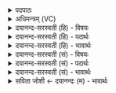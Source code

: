 <details><summary>पदपाठः</summary>

वसु॑। च॒। मे॒। व॒स॒तिः। च॒। मे॒। कर्म॑। च॒। मे॒। शक्तिः॑। च॒। मे॒। अर्थः॑। च॒। मे॒। एमः॑। च॒। मे॒। इ॒त्या। च॒। मे॒। गतिः॑। च॒। मे॒। य॒ज्ञेन॑। क॒ल्प॒न्ता॒म्। १५।
</details>

<details><summary>अधिमन्त्रम् (VC)</summary>

- धनादियुक्ता आत्मा देवता
- देवा ऋषयः
- विराडार्षी पङ्क्तिः
- पञ्चमः
</details>

<details><summary>दयानन्द-सरस्वती (हि) - विषयः</summary>

फिर उसी विषय को अगले मन्त्र में कहा है ॥
</details>

<details><summary>दयानन्द-सरस्वती (हि) - पदार्थः</summary>

पदार्थान्वयभाषाः -  (मे) मेरा (वसु) वस्तु (च) और प्रिय पदार्थ वा पियारा काम (मे) मेरी (वसतिः) जिसमें वसते हैं, वह वस्ती (च) और भृत्य (मे) मेरा (कर्म) काम (च) और करनेवाला (मे) मेरा (शक्तिः) सामर्थ्य (च) और प्रेम (मे) मेरा (अर्थः) सब पदार्थों को इकट्ठा करना (च) और इकट्ठा करनेवाला (मे) मेरा (एमः) अच्छा यत्न (च) और बुद्धि (मे) मेरी (इत्या) वह रीति जिससे व्यवहारों को जानता हूँ (च) और युक्ति तथा (मे) मेरी (गतिः) चाल (च) और उछलना आदि क्रिया ये सब पदार्थ (यज्ञेन) पुरुषार्थ के अनुष्ठान से (कल्पन्ताम्) समर्थ होवें ॥१५ ॥
</details>

<details><summary>दयानन्द-सरस्वती (हि) - भावार्थः</summary>

भावार्थभाषाः -  हे मनुष्यो ! जो मनुष्य अपना समस्त सामर्थ्य आदि सबके हित के लिये ही करते हैं, वे ही प्रशंसायुक्त होते हैं ॥१५ ॥
</details>

<details><summary>दयानन्द-सरस्वती (सं) - विषयः</summary>

पुनस्तमेव विषयमाह ॥
</details>

<details><summary>दयानन्द-सरस्वती (सं) - पदार्थः</summary>

पदार्थान्वयभाषाः -  मे वसु च मे वसतिश्च मे कर्म च मे शक्तिश्च मेऽर्थश्च म एमश्च म इत्या च मे गतिश्च यज्ञेन कल्पन्ताम् ॥१५ ॥
</details>

<details><summary>दयानन्द-सरस्वती (सं) - भावार्थः</summary>

भावार्थभाषाः -  हे मनुष्याः ! ये जनाः सर्वं सामर्थ्यादिकं सर्वहितायैव कुर्वन्ति, त एव प्रशंसिता भवन्ति ॥१५ ॥
</details>

<details><summary>सविता जोशी ← दयानन्दः (म) - भावार्थः</summary>

भावार्थभाषाः -  हे माणसांनो ! जी माणसे आपले संपूर्ण सामर्थ्य सर्वांच्या हितासाठी वापरतात तीच प्रशंसा करण्यायोग्य असतात.
</details>
